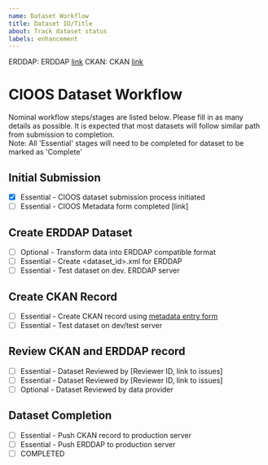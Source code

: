 ```yaml
---
name: Dataset Workflow
title: Dataset ID/Title
about: Track dataset status
labels: enhancement
---
```


ERDDAP: ERDDAP [link]()
CKAN: CKAN [link]()

# CIOOS Dataset Workflow
Nominal workflow steps/stages are listed below. Please fill in as many details as possible. It is expected that most datasets will follow similar path from submission to completion. \
Note: All 'Essential' stages will need to be completed for dataset to be marked as 'Complete'

## Initial Submission
- [x] Essential - CIOOS dataset submission process initiated
- [ ] Essential - CIOOS Metadata form completed [link]

## Create ERDDAP Dataset
- [ ] Optional - Transform data into ERDDAP compatible format
- [ ] Essential - Create <dataset_id>.xml for ERDDAP
- [ ] Essential - Test dataset on dev. ERDDAP server

## Create CKAN Record
- [ ] Essential - Create CKAN record using [metadata entry form](https://cioos-siooc.github.io/metadata-entry-form)
- [ ] Essential - Test dataset on dev/test server

## Review CKAN and ERDDAP record
- [ ] Essential - Dataset Reviewed by [Reviewer ID, link to issues]
- [ ] Essential - Dataset Reviewed by [Reviewer ID, link to issues]
- [ ] Optional - Dataset Reviewed by data provider

## Dataset Completion
- [ ] Essential - Push CKAN record to production server
- [ ] Essential - Push ERDDAP to production server
- [ ] COMPLETED
